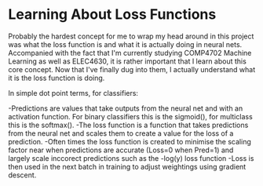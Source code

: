 # Learning About Loss Functions
Probably the hardest concept for me to wrap my head around in this project was what the loss function is and what it is actually doing in neural nets. Accompanied with the fact that I'm currently studying COMP4702 Machine Learning as well as ELEC4630, it is rather important that I learn about this core concept. Now that I've finally dug into them, I actually understand what it is the loss function is doing.

In simple dot point terms, for classifiers:

-Predictions are values that take outputs from the neural net and with an activation function. For binary classifiers this is the sigmoid(), for multiclass this is the softmax().
-The loss function is a function that takes predictions from the neural net and scales them to create a value for the loss of a prediction.
  -Often times the loss function is created to minimise the scaling factor near when predictions are accurate (Loss=0 when Pred=1) and largely scale inccorect predictions such as the -log(y) loss function
-Loss is then used in the next batch in training to adjust weightings using gradient descent.
